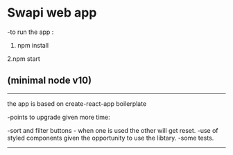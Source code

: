# Swapi web app

-to run the app :

1. npm install

2.npm start

## (minimal node v10)

---

the app is based on create-react-app boilerplate

-points to upgrade given more time:

-sort and filter buttons - when one is used the other will get reset.
-use of styled components given the opportunity to use the libtary.
-some tests.

---
